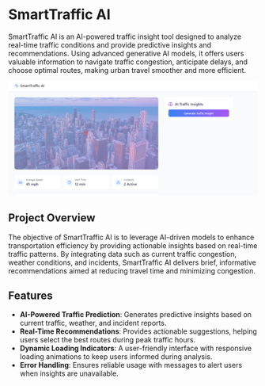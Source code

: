 # SmartTraffic AI

SmartTraffic AI is an AI-powered traffic insight tool designed to analyze real-time traffic conditions and provide predictive insights and recommendations. Using advanced generative AI models, it offers users valuable information to navigate traffic congestion, anticipate delays, and choose optimal routes, making urban travel smoother and more efficient.

![Alt text for image](src/assets/smart.PNG)

## Project Overview

The objective of SmartTraffic AI is to leverage AI-driven models to enhance transportation efficiency by providing actionable insights based on real-time traffic patterns. By integrating data such as current traffic congestion, weather conditions, and incidents, SmartTraffic AI delivers brief, informative recommendations aimed at reducing travel time and minimizing congestion.

## Features

- **AI-Powered Traffic Prediction**: Generates predictive insights based on current traffic, weather, and incident reports.
- **Real-Time Recommendations**: Provides actionable suggestions, helping users select the best routes during peak traffic hours.
- **Dynamic Loading Indicators**: A user-friendly interface with responsive loading animations to keep users informed during analysis.
- **Error Handling**: Ensures reliable usage with messages to alert users when insights are unavailable.